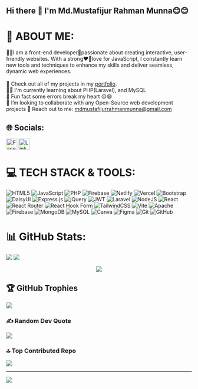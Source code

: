 ## Hi there 👋 I'm Md.Mustafijur Rahman Munna😊😊

# 💫 ABOUT ME:
🧑‍💻I am a front-end developer🎨passionate about creating interactive, user-friendly websites. With a strong❤️‍🔥love for JavaScript, I constantly learn new tools and techniques to enhance my skills and deliver seamless, dynamic web experiences.<br><br> 🧰 Check out all of my projects in my [portfolio](https://mustafijur-dev713.netlify.app/).
<br>🧑‍💻 I'm currently learning about PHP(Laravel), and MySQL<br>🤪 Fun fact some errors break my heart 😒😅<br>👀 I’m looking to collaborate with any Open-Source web development projects<be> 🤝 Reach out to me: mdmustafijurrahmanmunna@gmail.com


## 🌐 Socials:
[<img src="https://upload.wikimedia.org/wikipedia/commons/5/51/Facebook_f_logo_%282019%29.svg" alt="Facebook" width="30" />](https://www.facebook.com/mdmrm.munna.3)
[<img src="https://content.linkedin.com/content/dam/me/brand/en-us/brand-home/logos/In-Blue-Logo.png.original.png" alt="LinkedIn" width="30" />](https://www.linkedin.com/in/md-mustafijur-rahman-munna)

# 💻 TECH STACK & TOOLS:
![HTML5](https://img.shields.io/badge/html5-%23E34F26.svg?style=for-the-badge&logo=html5&logoColor=white) ![JavaScript](https://img.shields.io/badge/javascript-%23323330.svg?style=for-the-badge&logo=javascript&logoColor=%23F7DF1E) ![PHP](https://img.shields.io/badge/php-%23777BB4.svg?style=for-the-badge&logo=php&logoColor=white) ![Firebase](https://img.shields.io/badge/firebase-%23039BE5.svg?style=for-the-badge&logo=firebase) ![Netlify](https://img.shields.io/badge/netlify-%23000000.svg?style=for-the-badge&logo=netlify&logoColor=#00C7B7) ![Vercel](https://img.shields.io/badge/vercel-%23000000.svg?style=for-the-badge&logo=vercel&logoColor=white) ![Bootstrap](https://img.shields.io/badge/bootstrap-%238511FA.svg?style=for-the-badge&logo=bootstrap&logoColor=white) ![DaisyUI](https://img.shields.io/badge/daisyui-5A0EF8?style=for-the-badge&logo=daisyui&logoColor=white) ![Express.js](https://img.shields.io/badge/express.js-%23404d59.svg?style=for-the-badge&logo=express&logoColor=%2361DAFB) ![jQuery](https://img.shields.io/badge/jquery-%230769AD.svg?style=for-the-badge&logo=jquery&logoColor=white) ![JWT](https://img.shields.io/badge/JWT-black?style=for-the-badge&logo=JSON%20web%20tokens) ![Laravel](https://img.shields.io/badge/laravel-%23FF2D20.svg?style=for-the-badge&logo=laravel&logoColor=white) ![NodeJS](https://img.shields.io/badge/node.js-6DA55F?style=for-the-badge&logo=node.js&logoColor=white) ![React](https://img.shields.io/badge/react-%2320232a.svg?style=for-the-badge&logo=react&logoColor=%2361DAFB) ![React Router](https://img.shields.io/badge/React_Router-CA4245?style=for-the-badge&logo=react-router&logoColor=white) ![React Hook Form](https://img.shields.io/badge/React%20Hook%20Form-%23EC5990.svg?style=for-the-badge&logo=reacthookform&logoColor=white) ![TailwindCSS](https://img.shields.io/badge/tailwindcss-%2338B2AC.svg?style=for-the-badge&logo=tailwind-css&logoColor=white) ![Vite](https://img.shields.io/badge/vite-%23646CFF.svg?style=for-the-badge&logo=vite&logoColor=white) ![Apache](https://img.shields.io/badge/apache-%23D42029.svg?style=for-the-badge&logo=apache&logoColor=white) ![Firebase](https://img.shields.io/badge/firebase-a08021?style=for-the-badge&logo=firebase&logoColor=ffcd34) ![MongoDB](https://img.shields.io/badge/MongoDB-%234ea94b.svg?style=for-the-badge&logo=mongodb&logoColor=white) ![MySQL](https://img.shields.io/badge/mysql-4479A1.svg?style=for-the-badge&logo=mysql&logoColor=white) ![Canva](https://img.shields.io/badge/Canva-%2300C4CC.svg?style=for-the-badge&logo=Canva&logoColor=white) ![Figma](https://img.shields.io/badge/figma-%23F24E1E.svg?style=for-the-badge&logo=figma&logoColor=white) ![Git](https://img.shields.io/badge/git-%23F05033.svg?style=for-the-badge&logo=git&logoColor=white) ![GitHub](https://img.shields.io/badge/github-%23121011.svg?style=for-the-badge&logo=github&logoColor=white)
# 📊 GitHub Stats:
![](https://github-readme-stats.vercel.app/api?username=mdmrmmunna3&theme=midnight-purple&hide_border=false&include_all_commits=false&count_private=false)
![](https://github-readme-stats.vercel.app/api/top-langs/?username=mdmrmmunna3&theme=midnight-purple&hide_border=false&include_all_commits=false&count_private=false&layout=compact)<br/>

<p align="center">
  <img src="https://github-readme-streak-stats.herokuapp.com/?user=mdmrmmunna3&theme=midnight-purple&hide_border=false" />
</p>

## 🏆 GitHub Trophies
![](https://github-profile-trophy.vercel.app/?username=mdmrmmunna3&theme=radical&no-frame=false&no-bg=true&margin-w=4)

### ✍️ Random Dev Quote
![](https://quotes-github-readme.vercel.app/api?type=horizontal&theme=radical)

### 🔝 Top Contributed Repo
![](https://github-contributor-stats.vercel.app/api?username=mdmrmmunna3&limit=5&theme=dark&combine_all_yearly_contributions=true)

---
[![](https://visitcount.itsvg.in/api?id=mdmrmmunna3&icon=7&color=0)](https://visitcount.itsvg.in)

<!-- Proudly created with GPRM ( https://gprm.itsvg.in ) -->
